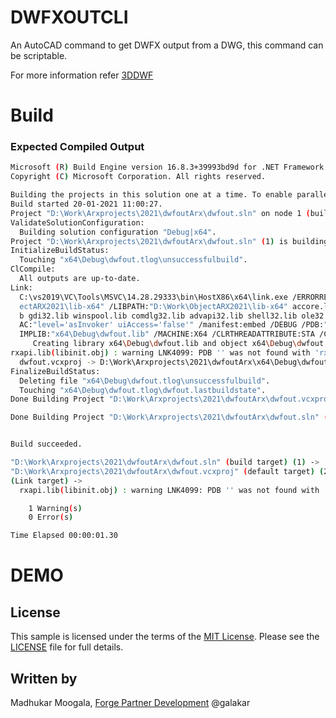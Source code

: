 # DWFXOUTCLI

An AutoCAD command to get DWFX output from a DWG, this command can be scriptable.

For more information refer [3DDWF](https://knowledge.autodesk.com/support/autocad/learn-explore/caas/CloudHelp/cloudhelp/2020/ENU/AutoCAD-Core/files/GUID-8D5FEF23-3399-4948-98FE-B3DDCF50E269-htm.html)

# Build

### Expected Compiled Output

```bash
Microsoft (R) Build Engine version 16.8.3+39993bd9d for .NET Framework
Copyright (C) Microsoft Corporation. All rights reserved.

Building the projects in this solution one at a time. To enable parallel build, please add the "-m" switch.
Build started 20-01-2021 11:00:27.
Project "D:\Work\Arxprojects\2021\dwfoutArx\dwfout.sln" on node 1 (build target(s)).
ValidateSolutionConfiguration:
  Building solution configuration "Debug|x64".
Project "D:\Work\Arxprojects\2021\dwfoutArx\dwfout.sln" (1) is building "D:\Work\Arxprojects\2021\dwfoutArx\dwfout.vcxproj" (2) on node 1 (default targets).
InitializeBuildStatus:
  Touching "x64\Debug\dwfout.tlog\unsuccessfulbuild".
ClCompile:
  All outputs are up-to-date.
Link:
  C:\vs2019\VC\Tools\MSVC\14.28.29333\bin\HostX86\x64\link.exe /ERRORREPORT:QUEUE /OUT:"D:\Work\Arxprojects\2021\dwfoutArx\x64\Debug\dwfout.arx" /INCREMENTAL:NO /NOLOGO /LIBPATH:"D:\work\ArxSdks\Obj
  ectARX2021\lib-x64" /LIBPATH:"D:\Work\ObjectARX2021\lib-x64" accore.lib acad.lib acui24.lib adui24.lib ac1st24.lib acdb24.lib acge24.lib acgiapi.lib acISMobj24.lib rxapi.lib kernel32.lib user32.li
  b gdi32.lib winspool.lib comdlg32.lib advapi32.lib shell32.lib ole32.lib oleaut32.lib uuid.lib odbc32.lib odbccp32.lib /DEF:"D:\work\ArxSdks\ObjectARX2021\inc\AcRxDefault.def" /MANIFEST /MANIFESTU
  AC:"level='asInvoker' uiAccess='false'" /manifest:embed /DEBUG /PDB:"D:\Work\Arxprojects\2021\dwfoutArx\x64\Debug\dwfout.pdb" /SUBSYSTEM:WINDOWS /OPT:REF /OPT:ICF /TLBID:1 /DYNAMICBASE /NXCOMPAT /
  IMPLIB:"x64\Debug\dwfout.lib" /MACHINE:X64 /CLRTHREADATTRIBUTE:STA /CLRIMAGETYPE:IJW /CLRUNMANAGEDCODECHECK /DLL x64\Debug\dwfout.obj
     Creating library x64\Debug\dwfout.lib and object x64\Debug\dwfout.exp
rxapi.lib(libinit.obj) : warning LNK4099: PDB '' was not found with 'rxapi.lib(libinit.obj)' or at ''; linking object as if no debug info [D:\Work\Arxprojects\2021\dwfoutArx\dwfout.vcxproj]
  dwfout.vcxproj -> D:\Work\Arxprojects\2021\dwfoutArx\x64\Debug\dwfout.arx
FinalizeBuildStatus:
  Deleting file "x64\Debug\dwfout.tlog\unsuccessfulbuild".
  Touching "x64\Debug\dwfout.tlog\dwfout.lastbuildstate".
Done Building Project "D:\Work\Arxprojects\2021\dwfoutArx\dwfout.vcxproj" (default targets).

Done Building Project "D:\Work\Arxprojects\2021\dwfoutArx\dwfout.sln" (build target(s)).


Build succeeded.

"D:\Work\Arxprojects\2021\dwfoutArx\dwfout.sln" (build target) (1) ->
"D:\Work\Arxprojects\2021\dwfoutArx\dwfout.vcxproj" (default target) (2) ->
(Link target) ->
  rxapi.lib(libinit.obj) : warning LNK4099: PDB '' was not found with 'rxapi.lib(libinit.obj)' or at ''; linking object as if no debug info [D:\Work\Arxprojects\2021\dwfoutArx\dwfout.vcxproj]

    1 Warning(s)
    0 Error(s)

Time Elapsed 00:00:01.30
```



# DEMO



## License

This sample is licensed under the terms of the [MIT License](http://opensource.org/licenses/MIT). Please see the [LICENSE](https://github.com/MadhukarMoogala/design-migration/blob/master/LICENSE) file for full details.

## Written by

Madhukar Moogala, [Forge Partner Development](http://forge.autodesk.com/) @galakar